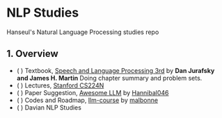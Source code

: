 # NLP Studies
Hanseul's Natural Language Processing studies repo
## 1. Overview
* ( ) Textbook, [Speech and Language Processing 3rd](https://web.stanford.edu/~jurafsky/slp3/) by **Dan Jurafsky and James H. Martin**
    Doing chapter summary and problem sets. 
* ( ) Lectures, [Stanford CS224N](https://youtube.com/watch?v=rmVRLeJRkl4&list=PLoROMvodv4rMFqRtEuo6SGjY4XbRIVRd4)
* ( ) Paper Suggestion, [Awesome LLM](https://github.com/Hannibal046/Awesome-LLM) by [Hannibal046](https://github.com/Hannibal046/)
* ( ) Codes and Roadmap, [llm-course](https://github.com/mlabonne/llm-course) by [malbonne](https://github.com/mlabonne/)
* ( ) Davian NLP Studies 
